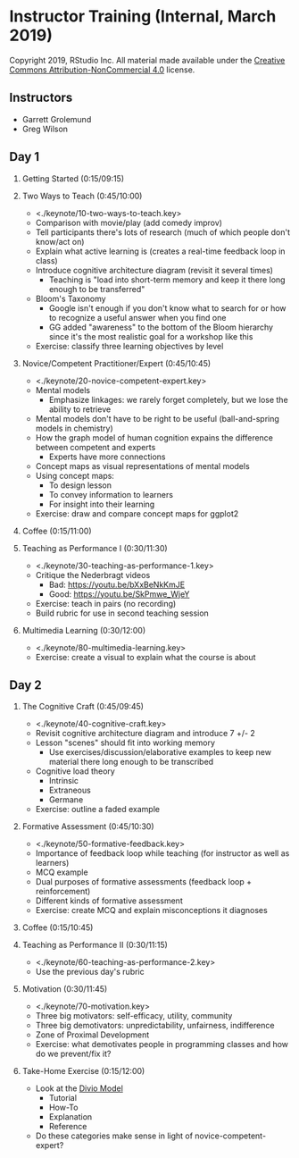 # Instructor Training (Internal, March 2019)

Copyright 2019, RStudio Inc.
All material made available under the [Creative Commons Attribution-NonCommercial 4.0](https://creativecommons.org/licenses/by-nc/4.0/) license.

## Instructors

- Garrett Grolemund
- Greg Wilson

## Day 1

1.  Getting Started (0:15/09:15)

1.  Two Ways to Teach (0:45/10:00)
    -   <./keynote/10-two-ways-to-teach.key>
    -   Comparison with movie/play (add comedy improv)
    -   Tell participants there's lots of research (much of which people don't know/act on)
    -   Explain what active learning is (creates a real-time feedback loop in class)
    -   Introduce cognitive architecture diagram (revisit it several times)
        -   Teaching is "load into short-term memory and keep it there long enough to be transferred"
    -   Bloom's Taxonomy
        -   Google isn't enough if you don't know what to search for or how to recognize a useful answer when you find one
        -   GG added "awareness" to the bottom of the Bloom hierarchy since it's the most realistic goal for a workshop like this
    -   Exercise: classify three learning objectives by level

1.  Novice/Competent Practitioner/Expert (0:45/10:45)
    -   <./keynote/20-novice-competent-expert.key>
    -   Mental models
        -   Emphasize linkages: we rarely forget completely, but we lose the ability to retrieve
    -   Mental models don't have to be right to be useful (ball-and-spring models in chemistry)
    -   How the graph model of human cognition expains the difference between competent and experts
        -   Experts have more connections
    -   Concept maps as visual representations of mental models
    -   Using concept maps:
        -   To design lesson
        -   To convey information to learners
        -   For insight into their learning
    -   Exercise: draw and compare concept maps for ggplot2

1.  Coffee (0:15/11:00)

1.  Teaching as Performance I (0:30/11:30)
    -   <./keynote/30-teaching-as-performance-1.key>
    -   Critique the Nederbragt videos
        -   Bad: <https://youtu.be/bXxBeNkKmJE>
        -   Good: <https://youtu.be/SkPmwe_WjeY>
    -   Exercise: teach in pairs (no recording)
    -   Build rubric for use in second teaching session

1.  Multimedia Learning (0:30/12:00)
    -   <./keynote/80-multimedia-learning.key>
    -   Exercise: create a visual to explain what the course is about

## Day 2

1.  The Cognitive Craft (0:45/09:45)
    -   <./keynote/40-cognitive-craft.key>
    -   Revisit cognitive architecture diagram and introduce 7 +/- 2
    -   Lesson "scenes" should fit into working memory
        -   Use exercises/discussion/elaborative examples to keep new material there long enough to be transcribed
    -   Cognitive load theory
        -   Intrinsic
        -   Extraneous
        -   Germane
    -   Exercise: outline a faded example

1.  Formative Assessment (0:45/10:30)
    -   <./keynote/50-formative-feedback.key>
    -   Importance of feedback loop while teaching (for instructor as well as learners)
    -   MCQ example
    -   Dual purposes of formative assessments (feedback loop + reinforcement)
    -   Different kinds of formative assessment
    -   Exercise: create MCQ and explain misconceptions it diagnoses

1.  Coffee (0:15/10:45)

1.  Teaching as Performance II (0:30/11:15)
    -   <./keynote/60-teaching-as-performance-2.key>
    -   Use the previous day's rubric

1.  Motivation (0:30/11:45)
    -   <./keynote/70-motivation.key>
    -   Three big motivators: self-efficacy, utility, community
    -   Three big demotivators: unpredictability, unfairness, indifference
    -   Zone of Proximal Development
    -   Exercise: what demotivates people in programming classes and how do we prevent/fix it?

1.  Take-Home Exercise (0:15/12:00)
    -   Look at the [Divio Model](https://www.divio.com/blog/documentation/)
        -   Tutorial
        -   How-To
        -   Explanation
        -   Reference
    -   Do these categories make sense in light of novice-competent-expert?
